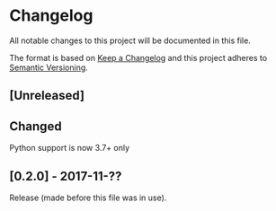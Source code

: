 # Changelog
All notable changes to this project will be documented in this file.

The format is based on [Keep a Changelog](http://keepachangelog.com/en/1.0.0/)
and this project adheres to [Semantic Versioning](http://semver.org/spec/v2.0.0.html).

## [Unreleased]

## Changed

Python support is now 3.7+ only

## [0.2.0] - 2017-11-??

Release (made before this file was in use).
